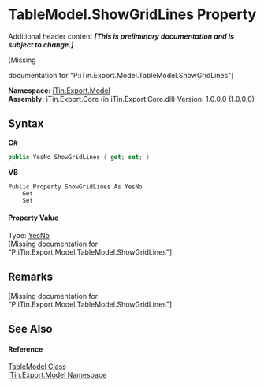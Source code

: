 # TableModel.ShowGridLines Property 
Additional header content _**\[This is preliminary documentation and is subject to change.\]**_

\[Missing <summary> documentation for "P:iTin.Export.Model.TableModel.ShowGridLines"\]

**Namespace:**&nbsp;<a href="ef57ffcc-e95e-b212-5a46-9aa6f5a3511f">iTin.Export.Model</a><br />**Assembly:**&nbsp;iTin.Export.Core (in iTin.Export.Core.dll) Version: 1.0.0.0 (1.0.0.0)

## Syntax

**C#**<br />
``` C#
public YesNo ShowGridLines { get; set; }
```

**VB**<br />
``` VB
Public Property ShowGridLines As YesNo
	Get
	Set
```


#### Property Value
Type: <a href="a886c085-761c-2fe7-9c0a-a64617595f6a">YesNo</a><br />\[Missing <value> documentation for "P:iTin.Export.Model.TableModel.ShowGridLines"\]

## Remarks
\[Missing <remarks> documentation for "P:iTin.Export.Model.TableModel.ShowGridLines"\]

## See Also


#### Reference
<a href="3ebdc48d-cea3-5217-fae3-a33752b7657c">TableModel Class</a><br /><a href="ef57ffcc-e95e-b212-5a46-9aa6f5a3511f">iTin.Export.Model Namespace</a><br />